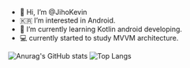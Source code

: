 - 👋 Hi, I’m @JihoKevin
-  🇰🇷 I’m interested in Android.
- 🌱 I’m currently learning Kotlin android developing.
- 💻 currently started to study MVVM architecture.

![Anurag's GitHub stats](https://github-readme-stats.vercel.app/api?username=JihoKevin&&show_icons=true&theme=Default)
![Top Langs](https://github-readme-stats.vercel.app/api/top-langs/?username=JihoKevin&layout=compact)
<!---
JihoKevin/JihoKevin is a ✨ special ✨ repository because its `README.md` (this file) appears on your GitHub profile.
You can click the Preview link to take a look at your changes.
--->
